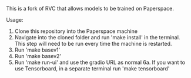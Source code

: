 This is a fork of RVC that allows models to be trained on Paperspace.

Usage:

1. Clone this repository into the Paperspace machine
2. Navigate into the cloned folder and run 'make install' in the terminal. This step will need to be run every time the machine is restarted.
3. Run 'make basev1'
4. Run 'make basev2'
6. Run 'make run-ui' and use the gradio URL as normal
6a. If you want to use Tensorboard, in a separate terminal run 'make tensorboard' 
